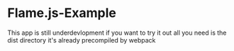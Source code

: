 # Flame.js-Example
This app is still underdevlopment if you want to try it out all you need is the dist directory it's already precompiled by webpack
